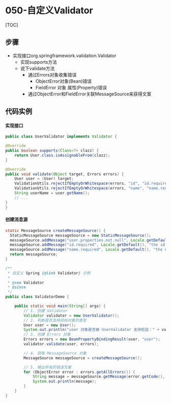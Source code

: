 # 050-自定义Validator

[TOC]

## 步骤

- 实现接口org.springframework.validation.Validator
  - 实现supports方法
  - 说下validate方法
    - 通过Errors对象收集错误
      - ObjectError对象(Bean)错误
      - FieldError 对象 属性(Property)错误
    - 通过ObjectError和FieldError关联MessageSource来获得文案

## 代码实例

#### 实现接口

```java
public class UserValidator implements Validator {

@Override
public boolean supports(Class<?> clazz) {
	return User.class.isAssignableFrom(clazz);
}

@Override
public void validate(Object target, Errors errors) {
	User user = (User) target;
	ValidationUtils.rejectIfEmptyOrWhitespace(errors, "id", "id.required");
	ValidationUtils.rejectIfEmptyOrWhitespace(errors, "name", "name.required");
	String userName = user.getName();
	// ...
}
}
```

#### 创建消息源

```java
static MessageSource createMessageSource() {
  StaticMessageSource messageSource = new StaticMessageSource();
  messageSource.addMessage("user.properties.not.null", Locale.getDefault(), "User 所有属性不能为空");
  messageSource.addMessage("id.required", Locale.getDefault(), "the id of User must not be null.");
  messageSource.addMessage("name.required", Locale.getDefault(), "the name of User must not be null.");
  return messageSource;
}
```



```java
/**
 * 自定义 Spring {@link Validator} 示例
 *
 * @see Validator
 * @since
 */
public class ValidatorDemo {

    public static void main(String[] args) {
        // 1. 创建 Validator
        Validator validator = new UserValidator();
        // 2. 判断是否支持目标对象的类型
        User user = new User();
        System.out.println("user 对象是否被 UserValidator 支持检验：" + validator.supports(user.getClass()));
        // 3. 创建 Errors 对象
        Errors errors = new BeanPropertyBindingResult(user, "user");
        validator.validate(user, errors);

        // 4. 获取 MessageSource 对象
        MessageSource messageSource = createMessageSource();

        // 5. 输出所有的错误文案
        for (ObjectError error : errors.getAllErrors()) {
            String message = messageSource.getMessage(error.getCode(), error.getArguments(), Locale.getDefault());
            System.out.println(message);
        }
    }
}
```

